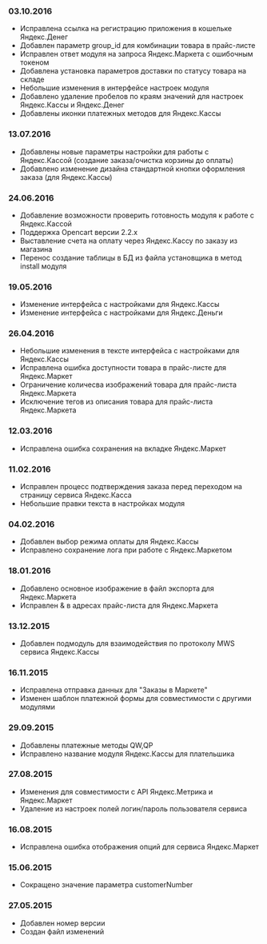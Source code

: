 ### 03.10.2016
* Исправлена ссылка на регистрацию приложения в кошельке Яндекс.Денег
* Добавлен параметр group_id для комбинации товара в прайс-листе
* Исправлен ответ модуля на запроса Яндекс.Маркета с ошибочным токеном
* Добавлена установка параметров доставки по статусу товара на складе
* Небольшие изменения в интерфейсе настроек модуля
* Добавлено удаление пробелов по краям значений для настроек Яндекс.Кассы и Яндекс.Денег
* Добавлены иконки платежных методов для Яндекс.Кассы

### 13.07.2016
* Добавлены новые параметры настройки для работы с Яндекс.Кассой (создание заказа/очистка корзины до оплаты)
* Добавлено изменение дизайна стандартной кнопки оформления заказа (для Яндекс.Кассы) 

### 24.06.2016
* Добавление возможности проверить готовность модуля к работе с Яндекс.Кассой
* Поддержка Opencart версии 2.2.x
* Выставление счета на оплату через Яндекс.Кассу по заказу из магазина
* Перенос создание таблицы в БД из файла установщика в метод install модуля

### 19.05.2016
* Изменение интерфейса с настройками для Яндекс.Кассы
* Изменение интерфейса с настройками для Яндекс.Деньги

### 26.04.2016
* Небольшие изменения в тексте интерфейса с настройками для Яндекс.Кассы
* Исправлена ошибка доступности товара в прайс-листе для Яндекс.Маркет
* Ограничение количесва изображений товара для прайс-листа Яндекс.Маркета
* Исключение тегов из описания товара для прайс-листа Яндекс.Маркета

### 12.03.2016
* Исправлена ошибка сохранения на вкладке Яндекс.Маркет

### 11.02.2016
* Исправлен процесс подтверждения заказа перед переходом на страницу сервиса Яндекс.Касса
* Небольшие правки текста в настройках модуля

### 04.02.2016
* Добавлен выбор режима оплаты для Яндекс.Кассы
* Исправлено сохранение лога при работе с Яндекс.Маркетом

### 18.01.2016
* Добавлено основное изображение в файл экспорта для Яндекс.Маркета
* Исправлен &amp; в адресах прайс-листа для Яндекс.Маркета

### 13.12.2015
* Добавлен подмодуль для взаимодействия по протоколу MWS сервиса Яндекс.Кассы

### 16.11.2015
* Исправлена отправка данных для "Заказы в Маркете"
* Изменен шаблон платежной формы для совместимости с другими модулями

### 29.09.2015
* Добавлены платежные методы QW,QP
* Исправлено название модуля Яндекс.Кассы для плательшика

### 27.08.2015
* Изменения для совместимости с API Яндекс.Метрика и Яндекс.Маркет
* Удаление из настроек полей логин/пароль пользователя сервиса

### 16.08.2015
* Исправлена ошибка отображения опций для сервиса Яндекс.Маркет 

### 15.06.2015
* Сокращено значение параметра customerNumber

### 27.05.2015
* Добавлен номер версии 
* Создан файл изменений
